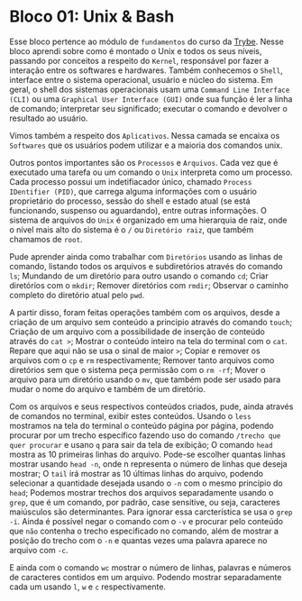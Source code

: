 # Bloco 01: Unix & Bash

Esse bloco pertence ao módulo de `fundamentos` do curso da [Trybe](https://www.trybe.com/). Nesse bloco aprendi sobre como é montado o Unix e todos os seus níveis, passando por conceitos a respeito do `Kernel`, responsável por fazer a interação entre os softwares e hardwares. Também conhecemos o `Shell`, interface entre o sistema operacional, usuário e núcleo do sistema. Em geral, o shell dos sistemas operacionais usam uma `Command Line Interface (CLI)` ou uma `Graphical User Interface (GUI)` onde sua função é ler a linha de comando; interpretar seu significado; executar o comando e devolver o resultado ao usuário.

Vimos também a respeito dos `Aplicativos`. Nessa camada se encaixa os `Softwares` que os usuários podem utilizar e a maioria dos comandos unix. 

Outros pontos importantes são os `Processos` e `Arquivos`. Cada vez que é executado uma tarefa ou um comando o `Unix` interpreta como um processo. Cada processo possui um indetifiacador único, chamado `Process IDentifier (PID)`, que carrega alguma informações com o usuário proprietário do processo, sessão do shell e estado atual (se está funcionando, suspenso ou aguardando), entre outras informações.
O sistema de arquivos do `Unix` é organizado em uma hierarquia de raiz, onde o nível mais alto do sistema é o `/` ou `Diretório raiz`, que também chamamos de `root`.

Pude aprender ainda como trabalhar com `Diretórios` usando as linhas de comando, listando todos os arquivos e subdiretórios através do comando `ls`;
Mundando de um diretório para outro usando o comando `cd`;
Criar diretórios com o `mkdir`;
Remover diretórios com `rmdir`;
Observar o caminho completo do diretório atual pelo `pwd`.

A partir disso, foram feitas operações também com os arquivos, desde a criação de um arquivo sem conteúdo a principio através do comando `touch`;
Criação de um arquivo com a possibilidade de inserção de conteúdo através do `cat >`;
Mostrar o conteúdo inteiro na tela do terminal com o `cat`. Repare que aqui não se usa o sinal de maior `>`;
Copiar e remover os arquivos com o `cp` e `rm` respectivamente;
Remover tanto arquivos como diretórios sem que o sistema peça permissão com o `rm -rf`;
Mover o arquivo para um diretório usando o `mv`, que também pode ser usado para mudar o nome do arquivo e também de um diretório.

Com os arquivos e seus respectivos conteúdos criados, pude, ainda através de comandos no terminal, exibir estes conteúdos.
Usando o `less` mostramos na tela do terminal o conteúdo página por página, podendo procurar por um trecho específico fazendo uso do comando `/trecho que quer procurar` e usano `q` para sair da tela de exibição;
O comando `head` mostra as 10 primeiras linhas do arquivo. Pode-se escolher quantas linhas mostrar usando `head -n`, onde n representa o número de linhas que deseja mostrar;
O `tail` irá mostrar as 10 últimas linhas do arquivo, podendo selecionar a quantidade desejada usando o `-n` com o mesmo princípio do `head`;
Podemos mostrar trechos dos arquivos separadamente usando o `grep`, que é um comando, por padrão, case sensitive, ou seja, caracteres maiúsculos são determinantes. Para ignorar essa carcterística se usa o `grep -i`.
Ainda é possível negar o comando com o `-v` e procurar pelo conteúdo que `não` contenha o trecho especificado no comando, além de mostrar a posição do trecho com o `-n` e quantas vezes uma palavra aparece no arquivo com `-c`.

E ainda com o comando `wc` mostrar o número de linhas, palavras e números de caracteres contidos em um arquivo. Podendo mostrar separadamente cada um usando `l`, `w` e `c` respectivamente. 
